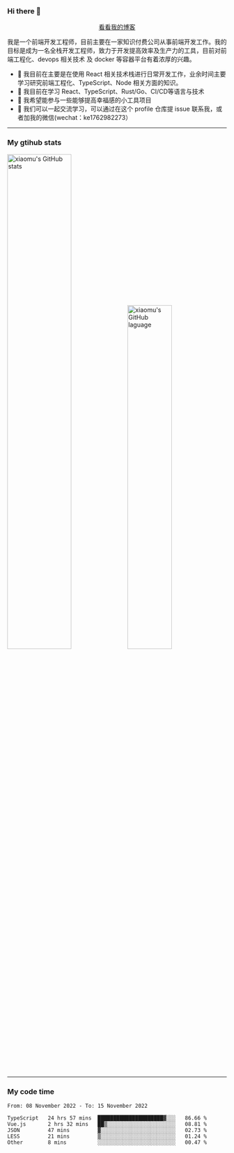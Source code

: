 ### Hi there 👋

<p align="center">
  <a href="https://blog.realjacket.site/">看看我的博客</a>
</p>

我是一个前端开发工程师，目前主要在一家知识付费公司从事前端开发工作。我的目标是成为一名全栈开发工程师，致力于开发提高效率及生产力的工具，目前对前端工程化、devops 相关技术 及 docker 等容器平台有着浓厚的兴趣。

- 🔭 我目前在主要是在使用 React 相关技术栈进行日常开发工作，业余时间主要学习研究前端工程化、TypeScript、Node 相关方面的知识。
- 🌱 我目前在学习 React、TypeScript、Rust/Go、CI/CD等语言与技术
- 👯 我希望能参与一些能够提高幸福感的小工具项目
- 💬 我们可以一起交流学习，可以通过在这个 profile 仓库提 issue 联系我，或者加我的微信(wechat：ke1762982273）

***

### My gtihub stats

<a><img src="https://github-readme-stats.vercel.app/api?username=real-jacket" title="xiaomu's GitHub stats" alt="xiaomu's GitHub stats" style="width:54%;"/></a>
<a><img src="https://github-readme-stats.vercel.app/api/top-langs/?username=real-jacket&layout=compact" title="xiaomu's GitHub laguage" alt="xiaomu's GitHub laguage" style="width:45%;"/><a/>

***

### My code time

<!--START_SECTION:waka-->

```text
From: 08 November 2022 - To: 15 November 2022

TypeScript   24 hrs 57 mins  █████████████████████▓░░░   86.66 %
Vue.js       2 hrs 32 mins   ██▒░░░░░░░░░░░░░░░░░░░░░░   08.81 %
JSON         47 mins         ▓░░░░░░░░░░░░░░░░░░░░░░░░   02.73 %
LESS         21 mins         ▒░░░░░░░░░░░░░░░░░░░░░░░░   01.24 %
Other        8 mins          ░░░░░░░░░░░░░░░░░░░░░░░░░   00.47 %
```

<!--END_SECTION:waka-->
